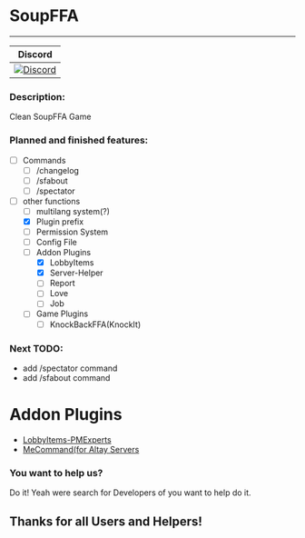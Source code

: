 # SoupFFA
---
| Discord |
| :-----: |
[![Discord](https://img.shields.io/badge/chat-on%20discord-7289da.svg)](https://discord.gg/M7aQfm) |

### Description:
Clean SoupFFA Game

### Planned and finished features:
- [ ] Commands
    - [ ] /changelog
    - [ ] /sfabout
    - [ ] /spectator
- [ ] other functions
    - [ ] multilang system(?)
    - [x] Plugin prefix
    - [ ] Permission System
    - [ ] Config File
    - [ ] Addon Plugins
        - [x] LobbyItems
        - [x] Server-Helper
        - [ ] Report
        - [ ] Love
        - [ ] Job
    - [ ] Game Plugins
    	- [ ] KnockBackFFA(KnockIt)

### Next TODO:
- add /spectator command
- add /sfabout command

# Addon Plugins
- [LobbyItems-PMExperts](https://github.com/PMExpertsDE/LobbyItems-PMExperts)
- [MeCommand(for Altay Servers](https://github.com/PMExpertsDE/MeCommand)

### You want to help us?
Do it! Yeah were search for Developers of you want to help do it.

## Thanks for all Users and Helpers!
